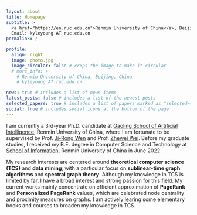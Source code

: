 ```yaml
---
layout: about
title: Homepage
subtitle: >
  <a href="https://en.ruc.edu.cn">Renmin University of China</a>, Beijing, China<br>
  Email: kyleyoung AT ruc.edu.cn
permalink: /

profile:
  align: right
  image: photo.jpg
  image_circular: false # crops the image to make it circular
  # more_info: >
    # Renmin University of China, Beijing, China
    # kyleyoung AT ruc.edu.cn

news: true # includes a list of news items
latest_posts: false # includes a list of the newest posts
selected_papers: true # includes a list of papers marked as "selected={true}"
social: true # includes social icons at the bottom of the page
---
```


I am currently a 3rd-year Ph.D. candidate at [Gaoling School of Artificial Intelligence](https://ai.ruc.edu.cn/en), Renmin University of China, where I am fortunate to be supervised by Prof. [Ji-Rong Wen](https://gsai.ruc.edu.cn/jrwen) and Prof. [Zhewei Wei](https://weizhewei.com/). Before my graduate studies, I received my B.E. degree in Computer Science and Technology at [School of Information](http://info.ruc.edu.cn/Home/index.htm), Renmin University of China in June 2022.

My research interests are centered around **theoretical computer science (TCS)** and **data mining**, with a particular focus on **sublinear-time graph algorithms** and **spectral graph theory**. Although my knowledge in TCS is limited by far, I have a broad interest and strong passion for this field. My current works mainly concentrate on efficient approximation of **PageRank** and **Personalized PageRank** values, which are celebrated node centrality and proximity measures on graphs. I am actively learing some elementary books and courses to broaden my knowledge in TCS.

